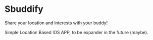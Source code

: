 # Sbuddify
Share your location and interests with your buddy!

Simple Location Based IOS APP, to be expander in the future (maybe).
